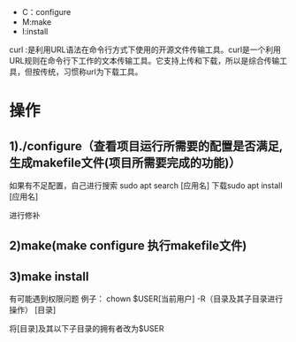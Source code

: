 * C：configure
* M:make
* I:install

curl :是利用URL语法在命令行方式下使用的开源文件传输工具。curl是一个利用URL规则在命令行下工作的文本传输工具。它支持上传和下载，所以是综合传输工具，但按传统，习惯称url为下载工具。
# 操作
## 1)./configure（查看项目运行所需要的配置是否满足,生成makefile文件(项目所需要完成的功能)）
如果有不足配置，自己进行搜索
sudo apt search [应用名]
下载sudo apt install [应用名]

进行修补
## 2)make(make configure 执行makefile文件)

## 3)make install
有可能遇到权限问题
例子：
chown $USER[当前用户] -R（目录及其子目录进行操作） [目录]

将[目录]及其以下子目录的拥有者改为$USER


